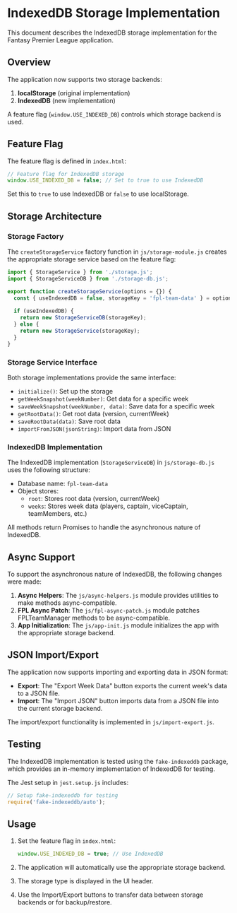 # IndexedDB Storage Implementation

This document describes the IndexedDB storage implementation for the Fantasy Premier League application.

## Overview

The application now supports two storage backends:
1. **localStorage** (original implementation)
2. **IndexedDB** (new implementation)

A feature flag (`window.USE_INDEXED_DB`) controls which storage backend is used.

## Feature Flag

The feature flag is defined in `index.html`:

```javascript
// Feature flag for IndexedDB storage
window.USE_INDEXED_DB = false; // Set to true to use IndexedDB
```

Set this to `true` to use IndexedDB or `false` to use localStorage.

## Storage Architecture

### Storage Factory

The `createStorageService` factory function in `js/storage-module.js` creates the appropriate storage service based on the feature flag:

```javascript
import { StorageService } from './storage.js';
import { StorageServiceDB } from './storage-db.js';

export function createStorageService(options = {}) {
  const { useIndexedDB = false, storageKey = 'fpl-team-data' } = options;
  
  if (useIndexedDB) {
    return new StorageServiceDB(storageKey);
  } else {
    return new StorageService(storageKey);
  }
}
```

### Storage Service Interface

Both storage implementations provide the same interface:

- `initialize()`: Set up the storage
- `getWeekSnapshot(weekNumber)`: Get data for a specific week
- `saveWeekSnapshot(weekNumber, data)`: Save data for a specific week
- `getRootData()`: Get root data (version, currentWeek)
- `saveRootData(data)`: Save root data
- `importFromJSON(jsonString)`: Import data from JSON

### IndexedDB Implementation

The IndexedDB implementation (`StorageServiceDB`) in `js/storage-db.js` uses the following structure:

- Database name: `fpl-team-data`
- Object stores:
  - `root`: Stores root data (version, currentWeek)
  - `weeks`: Stores week data (players, captain, viceCaptain, teamMembers, etc.)

All methods return Promises to handle the asynchronous nature of IndexedDB.

## Async Support

To support the asynchronous nature of IndexedDB, the following changes were made:

1. **Async Helpers**: The `js/async-helpers.js` module provides utilities to make methods async-compatible.
2. **FPL Async Patch**: The `js/fpl-async-patch.js` module patches FPLTeamManager methods to be async-compatible.
3. **App Initialization**: The `js/app-init.js` module initializes the app with the appropriate storage backend.

## JSON Import/Export

The application now supports importing and exporting data in JSON format:

- **Export**: The "Export Week Data" button exports the current week's data to a JSON file.
- **Import**: The "Import JSON" button imports data from a JSON file into the current storage backend.

The import/export functionality is implemented in `js/import-export.js`.

## Testing

The IndexedDB implementation is tested using the `fake-indexeddb` package, which provides an in-memory implementation of IndexedDB for testing.

The Jest setup in `jest.setup.js` includes:

```javascript
// Setup fake-indexeddb for testing
require('fake-indexeddb/auto');
```

## Usage

1. Set the feature flag in `index.html`:
   ```javascript
   window.USE_INDEXED_DB = true; // Use IndexedDB
   ```

2. The application will automatically use the appropriate storage backend.

3. The storage type is displayed in the UI header.

4. Use the Import/Export buttons to transfer data between storage backends or for backup/restore.
